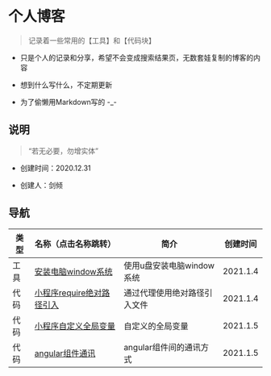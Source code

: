# 个人博客

> 记录着一些常用的【工具】和【代码块】

+ 只是个人的记录和分享，希望不会变成搜索结果页，无数套娃复制的博客的内容

+ 想到什么写什么，不定期更新

+ 为了偷懒用Markdown写的 -_-

## 说明

> “若无必要，勿增实体”

+ 创建时间：2020.12.31

+ 创建人：剑倾

## 导航

| 类型 | 名称（点击名称跳转） | 简介 | 创建时间 |
| - | - | - | - |
| 工具 | [安装电脑window系统](tools/system/installSystem/README.md) | 使用u盘安装电脑window系统 | 2021.1.4 |
| 代码 | [小程序require绝对路径引入](code/applet/pathAgent/README.md) | 通过代理使用绝对路径引入文件 | 2021.1.4 |
| 代码 | [小程序自定义全局变量](code/applet/store/README.md) | 自定义的全局变量 | 2021.1.5 |
| 代码 | [angular组件通讯](code/angular/componentComm/README.md) | angular组件间的通讯方式 | 2021.1.5 |